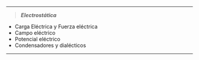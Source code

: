 
---
> ***Electrostática*** 
- Carga Eléctrica y Fuerza eléctrica
- Campo eléctrico
- Potencial eléctrico
- Condensadores y dialécticos
---

